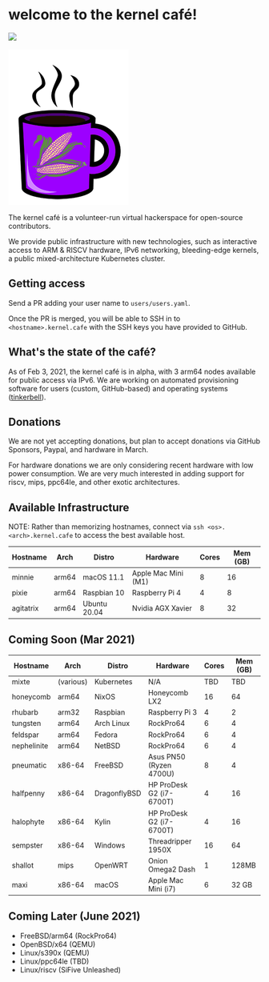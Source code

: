 # welcome to the kernel café! 

<a href="https://discord.gg/s8nwgXQaKP"><img src="https://img.shields.io/discord/806023590348062750"></a>

<img src="logo.png">

The kernel café is a volunteer-run virtual hackerspace for open-source contributors. 

We provide public infrastructure with new technologies, such as interactive access to ARM & RISCV hardware, IPv6 networking, bleeding-edge kernels, a public mixed-architecture Kubernetes cluster.

## Getting access 

Send a PR adding your user name to `users/users.yaml`. 

Once the PR is merged, you will be able to SSH in to `<hostname>.kernel.cafe` with the SSH keys you have provided to GitHub. 

## What's the state of the café?

As of Feb 3, 2021, the kernel café is in alpha, with 3 arm64 nodes available for public access via IPv6. We are working on automated provisioning software for users (custom, GitHub-based) and operating systems ([tinkerbell](http://tinkerbell.org)).

## Donations

We are not yet accepting donations, but plan to accept donations via GitHub Sponsors, Paypal, and hardware in March.

For hardware donations we are only considering recent hardware with low power consumption. We are very much interested in adding support for riscv, mips, ppc64le, and other exotic architectures.

## Available Infrastructure

NOTE: Rather than memorizing hostnames, connect via `ssh <os>.<arch>.kernel.cafe` to access the best available host.


| Hostname     | Arch    | Distro          | Hardware                  | Cores | Mem (GB) |
| ------------ | ------- | --------------- | ------------------------- | ----- | -------- |
| minnie       | arm64   | macOS 11.1      | Apple Mac Mini (M1)       | 8     | 16       |
| pixie        | arm64   | Raspbian 10     | Raspberry Pi 4            | 4     | 8        |
| agitatrix    | arm64   | Ubuntu 20.04    | Nvidia AGX Xavier         | 8     | 32       |

## Coming Soon (Mar 2021)

| Hostname     | Arch      | Distro       | Hardware                   | Cores |  Mem (GB) | 
| ------------ | --------- | ------------ | -------------------------- | ----- | --------- |
| mixte        | (various) | Kubernetes   | N/A                        | TBD   | TBD       |
| honeycomb    | arm64     | NixOS        | Honeycomb LX2              | 16    | 64        |
| rhubarb      | arm32     | Raspbian     | Raspberry Pi 3             | 4     | 2         |
| tungsten     | arm64     | Arch Linux   | RockPro64                  | 6     | 4         |
| feldspar     | arm64     | Fedora       | RockPro64                  | 6     | 4         |
| nephelinite  | arm64     | NetBSD       | RockPro64                  | 6     | 4         |
| pneumatic    | x86-64    | FreeBSD      | Asus PN50 (Ryzen 4700U)    | 8     | 4         | 
| halfpenny    | x86-64    | DragonflyBSD | HP ProDesk G2 (i7-6700T)   | 4     | 16        |
| halophyte    | x86-64    | Kylin        | HP ProDesk G2 (i7-6700T)   | 4     | 16        |
| sempster     | x86-64    | Windows      | Threadripper 1950X         | 16    | 64        |
| shallot      | mips      | OpenWRT      | Onion Omega2 Dash          | 1     | 128MB     |   
| maxi         | x86-64    | macOS        | Apple Mac Mini (i7)        | 6     | 32 GB     |

## Coming Later (June 2021)

* FreeBSD/arm64 (RockPro64)
* OpenBSD/x64 (QEMU)
* Linux/s390x (QEMU)
* Linux/ppc64le (TBD)
* Linux/riscv (SiFive Unleashed)
